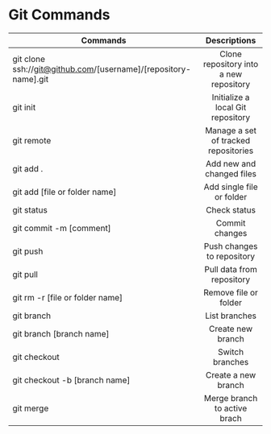 # Git Commands

| Commands       | Descriptions        |
| ------------- |:-------------:|
| git clone ssh://git@github.com/[username]/[repository-name].git   | Clone repository into a new repository |
| git init      | Initialize a local Git repository       |
| git remote  | Manage a set of tracked repositories     |
| git add .  | Add new and changed files   |
| git add [file or folder name] | Add single file or folder |
| git status |  Check status  |
| git commit -m [comment] | Commit changes  |
| git push   |  Push changes to repository  |
| git pull   | Pull data from repository   |
| git rm -r [file or folder name]  | Remove file or folder |
| git branch | List branches |
| git branch [branch name]| Create new branch |
| git checkout | Switch branches  |
| git checkout -b [branch name] | Create a new branch |
| git merge | Merge branch to active brach |